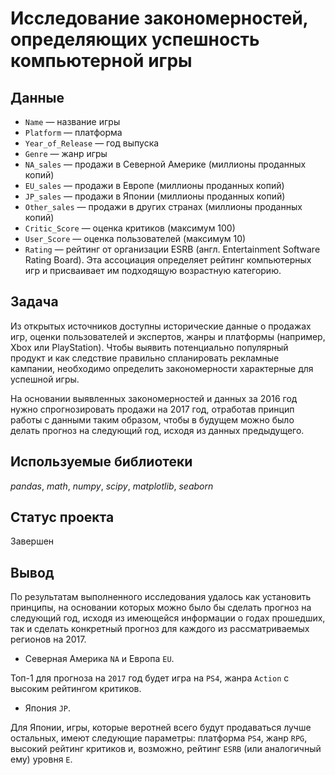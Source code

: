 # Исследование закономерностей, определяющих успешность компьютерной игры


## Данные

* `Name` — название игры
* `Platform` — платформа
* `Year_of_Release` — год выпуска
* `Genre` — жанр игры
* `NA_sales` — продажи в Северной Америке (миллионы проданных копий)
* `EU_sales` — продажи в Европе (миллионы проданных копий)
* `JP_sales` — продажи в Японии (миллионы проданных копий)
* `Other_sales` — продажи в других странах (миллионы проданных копий)
* `Critic_Score` — оценка критиков (максимум 100)
* `User_Score` — оценка пользователей (максимум 10)
* `Rating` — рейтинг от организации ESRB (англ. Entertainment Software Rating Board). Эта ассоциация определяет рейтинг компьютерных игр и присваивает им подходящую возрастную категорию.

## Задача

Из открытых источников доступны исторические данные о продажах игр, оценки пользователей и экспертов, жанры и платформы (например, Xbox или PlayStation). Чтобы выявить потенциально популярный продукт и как следствие правильно спланировать рекламные кампании, необходимо определить закономерности характерные для успешной игры. 

На основании выявленных закономерностей и данных за 2016 год нужно спрогнозировать продажи на 2017 год, отработав принцип работы с данными таким образом, чтобы в будущем можно было делать прогноз на следующий год, исходя из данных предыдущего. 

## Используемые библиотеки
*pandas*, *math*, *numpy*, *scipy*, *matplotlib*, *seaborn*

## Статус проекта
Завершен

## Вывод
По результатам выполненного исследования удалось как установить принципы, на основании которых можно было бы сделать прогноз на следующий год, исходя из имеющейся информации о годах прошедших, так и сделать конкретный прогноз для каждого из рассматриваемых регионов на 2017.

  - Северная Америка `NA` и Европа `EU`.
  
  Топ-1 для прогноза на `2017` год будет игра на `PS4`, жанра `Action` с высоким рейтингом критиков.

  - Япония `JP`.
  
  Для Японии, игры, которые веротней всего будут продаваться лучше остальных, имеют следующие параметры: платформа `PS4`, жанр `RPG`, высокий рейтинг критиков и, возможно, рейтинг `ESRB` (или аналогичный ему) уровня `E`.





